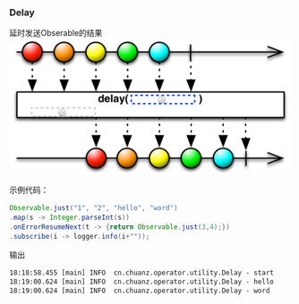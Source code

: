 ### Delay  
延时发送Obserable的结果  
![](/docs/images/delay.png)   

示例代码：   

```java
Observable.just("1", "2", "hello", "word")
.map(s -> Integer.parseInt(s))
.onErrorResumeNext(t -> {return Observable.just(3,4);})
.subscribe(i -> logger.info(i+""));
```

输出  

```
18:18:58.455 [main] INFO  cn.chuanz.operator.utility.Delay - start
18:19:00.624 [main] INFO  cn.chuanz.operator.utility.Delay - hello
18:19:00.624 [main] INFO  cn.chuanz.operator.utility.Delay - word
```




